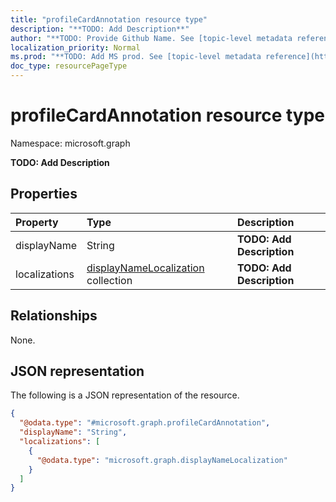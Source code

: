 ```yaml
---
title: "profileCardAnnotation resource type"
description: "**TODO: Add Description**"
author: "**TODO: Provide Github Name. See [topic-level metadata reference](https://msgo.azurewebsites.net/add/document/guidelines/metadata.html#topic-level-metadata)**"
localization_priority: Normal
ms.prod: "**TODO: Add MS prod. See [topic-level metadata reference](https://msgo.azurewebsites.net/add/document/guidelines/metadata.html#topic-level-metadata)**"
doc_type: resourcePageType
---
```


# profileCardAnnotation resource type

Namespace: microsoft.graph

**TODO: Add Description**

## Properties
|Property|Type|Description|
|:---|:---|:---|
|displayName|String|**TODO: Add Description**|
|localizations|[displayNameLocalization](../resources/displaynamelocalization.md) collection|**TODO: Add Description**|

## Relationships
None.

## JSON representation
The following is a JSON representation of the resource.
<!-- {
  "blockType": "resource",
  "@odata.type": "microsoft.graph.profileCardAnnotation"
}
-->
``` json
{
  "@odata.type": "#microsoft.graph.profileCardAnnotation",
  "displayName": "String",
  "localizations": [
    {
      "@odata.type": "microsoft.graph.displayNameLocalization"
    }
  ]
}
```

